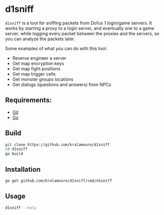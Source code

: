 # d1sniff

`d1sniff` is a tool for sniffing packets from Dofus 1 login/game servers. It works by starting a proxy to a login
server, and eventually one to a game server, while logging every packet between the proxies and the servers, so you can
analyze the packets later.

Some examples of what you can do with this tool:

- Reverse engineer a server
- Get map encryption keys
- Get map fight positions
- Get map trigger cells
- Get monster groups locations
- Get dialogs (questions and answers) from NPCs

## Requirements:

- [Git](https://git-scm.com/)
- [Go](https://golang.org/)

## Build

```sh
git clone https://github.com/kralamoure/d1sniff
cd d1sniff
go build
```

## Installation

```sh
go get github.com/kralamoure/d1sniff/cmd/d1sniff
```

## Usage

```sh
d1sniff --help
```
